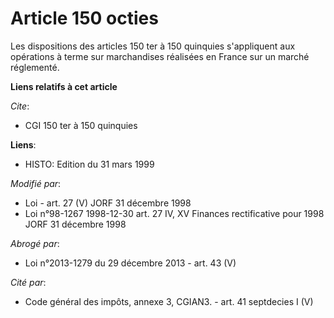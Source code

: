 # Article 150 octies

Les dispositions des articles 150 ter à 150 quinquies s'appliquent aux opérations à terme sur marchandises réalisées en
France sur un marché réglementé.

**Liens relatifs à cet article**

_Cite_:

  - CGI 150 ter à 150 quinquies

**Liens**:

  - HISTO: Edition du 31 mars 1999

_Modifié par_:

  - Loi - art. 27 (V) JORF 31 décembre 1998
  - Loi n°98-1267 1998-12-30 art. 27 IV, XV Finances rectificative pour 1998 JORF 31 décembre 1998

_Abrogé par_:

  - Loi n°2013-1279 du 29 décembre 2013 - art. 43 (V)

_Cité par_:

  - Code général des impôts, annexe 3, CGIAN3. - art. 41 septdecies I (V)
